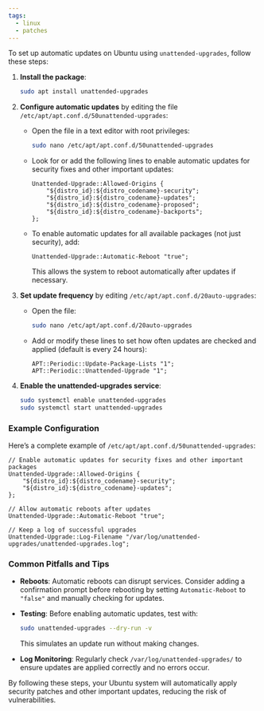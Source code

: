 ```yaml
---
tags:
  - linux
  - patches
---
```


To set up automatic updates on Ubuntu using `unattended-upgrades`, follow these steps:

1. **Install the package**:
   ```bash
   sudo apt install unattended-upgrades
   ```

2. **Configure automatic updates** by editing the file `/etc/apt/apt.conf.d/50unattended-upgrades`:
   - Open the file in a text editor with root privileges:
     ```bash
     sudo nano /etc/apt/apt.conf.d/50unattended-upgrades
     ```
   - Look for or add the following lines to enable automatic updates for security fixes and other important updates:
     ```plaintext
     Unattended-Upgrade::Allowed-Origins {
         "${distro_id}:${distro_codename}-security";
         "${distro_id}:${distro_codename}-updates";
         "${distro_id}:${distro_codename}-proposed";
         "${distro_id}:${distro_codename}-backports";
     };
     ```

   - To enable automatic updates for all available packages (not just security), add:
     ```plaintext
     Unattended-Upgrade::Automatic-Reboot "true";
     ```
     This allows the system to reboot automatically after updates if necessary.

3. **Set update frequency** by editing `/etc/apt/apt.conf.d/20auto-upgrades`:
   - Open the file:
     ```bash
     sudo nano /etc/apt/apt.conf.d/20auto-upgrades
     ```
   - Add or modify these lines to set how often updates are checked and applied (default is every 24 hours):
     ```plaintext
     APT::Periodic::Update-Package-Lists "1";
     APT::Periodic::Unattended-Upgrade "1";
     ```

4. **Enable the unattended-upgrades service**:
   ```bash
   sudo systemctl enable unattended-upgrades
   sudo systemctl start unattended-upgrades
   ```

### Example Configuration

Here’s a complete example of `/etc/apt/apt.conf.d/50unattended-upgrades`:

```plaintext
// Enable automatic updates for security fixes and other important packages
Unattended-Upgrade::Allowed-Origins {
    "${distro_id}:${distro_codename}-security";
    "${distro_id}:${distro_codename}-updates";
};

// Allow automatic reboots after updates
Unattended-Upgrade::Automatic-Reboot "true";

// Keep a log of successful upgrades
Unattended-Upgrade::Log-Filename "/var/log/unattended-upgrades/unattended-upgrades.log";
```

### Common Pitfalls and Tips

- **Reboots**: Automatic reboots can disrupt services. Consider adding a confirmation prompt before rebooting by setting `Automatic-Reboot` to `"false"` and manually checking for updates.
  
- **Testing**: Before enabling automatic updates, test with:
  ```bash
  sudo unattended-upgrades --dry-run -v
  ```
  This simulates an update run without making changes.

- **Log Monitoring**: Regularly check `/var/log/unattended-upgrades/` to ensure updates are applied correctly and no errors occur.

By following these steps, your Ubuntu system will automatically apply security patches and other important updates, reducing the risk of vulnerabilities.
